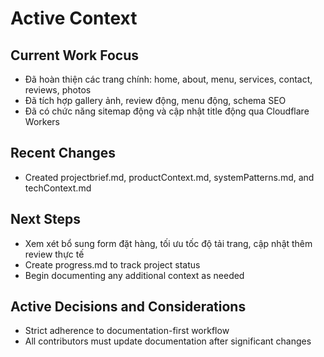 # Active Context

## Current Work Focus
- Đã hoàn thiện các trang chính: home, about, menu, services, contact, reviews, photos
- Đã tích hợp gallery ảnh, review động, menu động, schema SEO
- Đã có chức năng sitemap động và cập nhật title động qua Cloudflare Workers

## Recent Changes
- Created projectbrief.md, productContext.md, systemPatterns.md, and techContext.md

## Next Steps
- Xem xét bổ sung form đặt hàng, tối ưu tốc độ tải trang, cập nhật thêm review thực tế
- Create progress.md to track project status
- Begin documenting any additional context as needed

## Active Decisions and Considerations
- Strict adherence to documentation-first workflow
- All contributors must update documentation after significant changes 